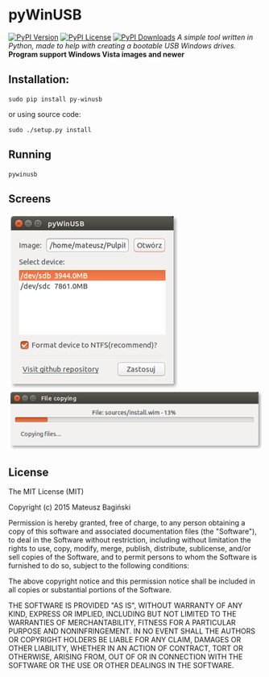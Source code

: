 # pyWinUSB
[![PyPI Version](https://img.shields.io/pypi/v/py-winusb.svg)](https://pypi.python.org/pypi/py-winusb) 
[![PyPI License](https://img.shields.io/pypi/l/py-winusb.svg)](https://github.com/Mati365/pyWinUSB/blob/master/LICENSE.txt) 
[![PyPI Downloads](https://img.shields.io/pypi/dm/py-winusb.svg)](https://pypi.python.org/pypi/py-winusb)
_A simple tool written in Python, made to help with creating a bootable USB Windows drives._
**Program support Windows Vista images and newer**

## Installation:
```
sudo pip install py-winusb
```
or using source code:
```
sudo ./setup.py install
```
## Running
```
pywinusb
```

## Screens
![Logo](/doc/1.png)
![Logo](/doc/2.png)

## License
The MIT License (MIT)

Copyright (c) 2015 Mateusz Bagiński

Permission is hereby granted, free of charge, to any person obtaining a copy
of this software and associated documentation files (the "Software"), to deal
in the Software without restriction, including without limitation the rights
to use, copy, modify, merge, publish, distribute, sublicense, and/or sell
copies of the Software, and to permit persons to whom the Software is
furnished to do so, subject to the following conditions:

The above copyright notice and this permission notice shall be included in
all copies or substantial portions of the Software.

THE SOFTWARE IS PROVIDED "AS IS", WITHOUT WARRANTY OF ANY KIND, EXPRESS OR
IMPLIED, INCLUDING BUT NOT LIMITED TO THE WARRANTIES OF MERCHANTABILITY,
FITNESS FOR A PARTICULAR PURPOSE AND NONINFRINGEMENT. IN NO EVENT SHALL THE
AUTHORS OR COPYRIGHT HOLDERS BE LIABLE FOR ANY CLAIM, DAMAGES OR OTHER
LIABILITY, WHETHER IN AN ACTION OF CONTRACT, TORT OR OTHERWISE, ARISING FROM,
OUT OF OR IN CONNECTION WITH THE SOFTWARE OR THE USE OR OTHER DEALINGS IN
THE SOFTWARE.
